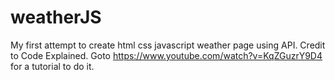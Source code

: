 # weatherJS
My first attempt to create html css javascript weather page using API. Credit to Code Explained. Goto https://www.youtube.com/watch?v=KqZGuzrY9D4 for a tutorial to do it.
